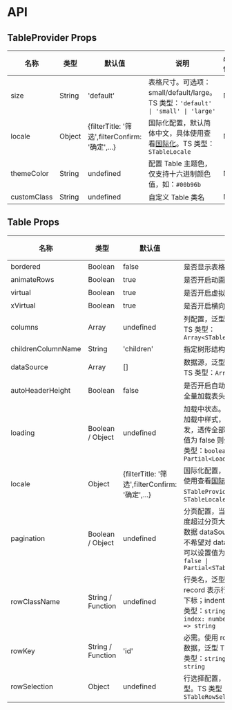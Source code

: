 # API

## TableProvider Props

| 名称        | 类型   | 默认值                                            | 说明                                                                                                                                 | 必传 |
| ----------- | ------ | ------------------------------------------------- | ------------------------------------------------------------------------------------------------------------------------------------ | ---- |
| size        | String | 'default'                                         | 表格尺寸。可选项：small/default/large。TS 类型：`'default' \| 'small' \| 'large'`                                                    | N    |
| locale      | Object | \{filterTitle: '筛选',filterConfirm: '确定',...\} | 国际化配置，默认简体中文，具体使用查看<a href="../guide/locale" target="_blank" rel="noreferrer">国际化</a>。TS 类型：`STableLocale` | N    |
| themeColor  | String | undefined                                         | 配置 Table 主题色，仅支持十六进制颜色值，如：`#00b96b`                                                                               | N    |
| customClass | String | undefined                                         | 自定义 Table 类名                                                                                                                    | N    |

## Table Props

| 名称               | 类型              | 默认值                                            | 说明                                                                                                                                                                                             | 必传 |
| ------------------ | ----------------- | ------------------------------------------------- | ------------------------------------------------------------------------------------------------------------------------------------------------------------------------------------------------ | ---- |
| bordered           | Boolean           | false                                             | 是否显示表格边框                                                                                                                                                                                 | N    |
| animateRows        | Boolean           | true                                              | 是否开启动画                                                                                                                                                                                     | N    |
| virtual            | Boolean           | true                                              | 是否开启虚拟滚动                                                                                                                                                                                 | N    |
| xVirtual           | Boolean           | true                                              | 是否开启横向虚拟滚动                                                                                                                                                                             | N    |
| columns            | Array             | undefined                                         | 列配置，泛型 T 指表格数据类型。TS 类型：`Array<STableColumnsType<T>>`                                                                                                                            | N    |
| childrenColumnName | String            | 'children'                                        | 指定树形结构的列名                                                                                                                                                                               | N    |
| dataSource         | Array             | []                                                | 数据源，泛型 T 指表格数据类型。TS 类型：`Array<T>`                                                                                                                                               | N    |
| autoHeaderHeight   | Boolean           | false                                             | 是否开启自动表头高度，开启后会全量加载表头部分                                                                                                                                                   | N    |
| loading            | Boolean / Object  | undefined                                         | 加载中状态。值为 true 会显示默认加载中样式，基于 Loading 组件开发，透传全部 Loading 组件属性。值为 false 则会取消加载状态。TS 类型：`boolean \| Partial<LoadingProps>`                           | N    |
| locale             | Object            | \{filterTitle: '筛选',filterConfirm: '确定',...\} | 国际化配置，默认简体中文，具体使用查看<a href="../guide/locale" target="_blank" rel="noreferrer">国际化</a>，支持全局配置 `STableProvider`。TS 类型：`STableLocale`                              | N    |
| pagination         | Boolean / Object  | undefined                                         | 分页配置，当 dataSource 数据长度超过分页大小时，会自动对本地数据 dataSource 进行分页，如果不希望对 dataSource 进行分页，可以设置值为`false`。TS 类型：`false \| Partial<STablePaginationConfig>` | N    |
| rowClassName       | String / Function | undefined                                         | 行类名，泛型 T 指表格数据类型。record 表示行数据；index 表示行下标；indent 表示行缩进等级。TS 类型：`string \| (record: T, index: number, indent?: number) => string`                            | N    |
| rowKey             | String / Function | 'id'                                              | 必需。使用 rowKey 唯一标识一行数据，泛型 T 指表格数据类型。TS 类型：`string \| (record: T) => string`                                                                                            | N    |
| rowSelection       | Object            | undefined                                         | 行选择配置，泛型 T 指表格数据类型。TS 类型：`STableRowSelection<T>`                                                                                                                              | N    |
